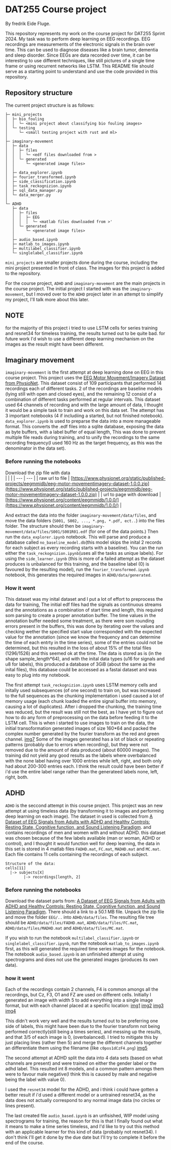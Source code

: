 # DAT255 Course project
By fredrik Eide Fluge.

This repository represents my work on the course project for DAT255 Sprint 2024. My task was to perform deep learning on EEG recordings.
EEG recordings are measurements of the electronic signals in the brain over time. This can be used to diagnose diseases like a brain tumor, dementia and sleep disorder. Since EEGs are data recorded over time, it can be interesting to use different techniques, like still pictures of a single time frame or using recurrent networks like LSTM.
This README file should serve as a starting point to understand and use the code provided in this repository.

## Repository structure
The current project structure is as follows:
```
├─ mini_projects
│  ├─ bio_fouling
│  │  └─ <mini project about classifying bio fouling images>
│  └─ testing
│     └─ <small testing project with rust and ml>     
│
├─ imaginary-movement
│  ├─ data
│  │  ├─ files
│  │  │  └─ <edf files downloaded from >
│  │  └─ generated
│  │     └─ <generated image files>
│  │
│  ├─ data_explorer.ipynb
│  ├─ fourier_transformed.ipynb
│  ├─ side_classification.ipynb
│  ├─ task_reckognizion.ipynb
│  ├─ sql_data_manager.py
│  └─ data_merger.py
│  
└─ ADHD
   ├─ data
   │  ├─ files
   │  │  ├─ EEG
   │  │  │  └─ <matlab files downloaded from >'
   │  └─ generated
   │     └─ <generated image files> 
   │
   ├─ audio_based.ipynb
   ├─ matlab_to_images.ipynb
   ├─ multilabel_classifier.ipynb
   └─ singlelabel_classifier.ipynb
```
`mini_projects` are smaller projects done during the course, including the mini project presented in front of class. The images for this project is added to the repository.

For the course project, `ADHD` and `imaginary-movement` are the main projects in the course project. The initial project I started with was the `imaginary-movement`, but I moved over to the `ADHD` project later in an attempt to simplify my project, I'll talk more about this later.

## NOTE
for the majority of this project i tried to use LSTM cells for series training and resnet34 for timeless training, the results turned out to be quite bad. for future work I'd wish to use a different deep learning mechanism on the images as the result might have been different.

## Imaginary movement
`imaginary-movement` is the first attempt at deep learning done on EEG in this course project. This project uses the [EEG Motor Movement/Imagery Dataset from PhysioNet](https://www.physionet.org/content/eegmmidb/1.0.0/). This dataset consist of 109 participants that performed 14 recordings each of different tasks. 2 of the recordings are baseline models (lying still with open and closed eyes), and the remaining 12 consist of a combination of different tasks performed at regular intervals. This dataset used 64 channels of recording and with the large amount of data, I thought it would be a simple task to train and work on this data set. The attempt has 3 important notebooks (4 if includiing a started, but not finished notebook).
`data_explorer.ipynb` is used to preparse the data into a more manageable format. This converts the .edf files into a sqlite database, exposing the data as byte buffers, with a label buffer of equal length, This was done to prevent multiple file reads during training, and to unify the recordings to the same recording frequency(I used 160 Hz as the target frequency, as this was the denominator in the data set).

### Before running the notebooks
Download the zip file with data  
|     |     | 
| --- | --- |
| raw url to file | [https://www.physionet.org/static/published-projects/eegmmidb/eeg-motor-movementimagery-dataset-1.0.0.zip](https://www.physionet.org/static/published-projects/eegmmidb/eeg-motor-movementimagery-dataset-1.0.0.zip) |
| url to page with download | [https://www.physionet.org/content/eegmmidb/1.0.0/](https://www.physionet.org/content/eegmmidb/1.0.0/) |

And extract the data into the folder `imaginary-movement/data/files`, and move the data folders (`S001, S002, ..., *.png, *.pdf, ect..`) into the files folder. The structure should then be `imaginary-movement/data/files/S001/S001R01.edf` (for one of the data points.) Then run the `data_explorer.ipynb` notebook. This will parse and produce a database called `no_baseline_model.db`(this model skips the inital 2 records for each subject as every recording starts with a baseline). You can the run either the `task_reckognizion.ipynb`(uses all the tasks as unique labels).
For using the `side_learner.ipynb` (this is more of a failed attempt as the dataset produces is unbalanced for this training, and the baseline label (0) is favoured by the resulting model), run the `fourier_transformed.ipynb` notebook, this generates the required images in `ADHD/data/generated`.

### How it went
This dataset was my inital dataset and I put a lot of effort to preprocess the data for training, The initial edf files had the signals as continuous streams and the annotations as a combination of start time and length, this required som parsing to create a proper annotation buffer. The time values in the annotation buffer needed some treatment, as there were som rounding errors present in the buffers, this was done by iterating over the values and checking wether the specified start value corresponded with the expected value for the annotation (since we know the frequency and can determine the time of each entrty in the time series), some of the entries could not be determined, but this resulted in the loss of about 15% of the total files (1296/1526) and this seemed ok at the time.
The data is stored as is (in the shape sample_length*64), and with the inital data types (u16 for signals and u8 for labels), this produced a database of 3GiB (about the same as the inital files), this database could be accessed as a fastai dataset and was easy to plug into my notebook.

The first attempt `task_reckognizion.ipynb` uses LSTM memory cells and initally used subsequences (of one second) to train on, but was increased to the full sequences as the chunking implementation i used caused a lot of memory usage (each chunk loaded the entire signal buffer into memory, causing a lot of duplicates). After i dropped the chunking, the training time was reduced, but the result was still not the best, as I have yet to figure out how to do any form of preprocessing on the data before feeding it to the LSTM cell. This is when i started to use images to train on the data, the initial transoformation generated images of size 160*64 and packed the complex number generated by the fourier transform as the red and green channel.
[img7](./Imaginary-movement/r0o371.png)
Some of the images generated has a lot of black or repeating patterns (probably due to errors when recording), but they were not removed due to the amount of data produced (about 60000 images). The training did not yield any good results as the labels where overbalanced with the none label having over 1000 entries while left, right, and both only had about 200-300 entries each. I think the result could have been better if i'd use the entire label range rather than the generateed labels none, left, right, both. 



## ADHD
`ADHD` is the seccond attempt in this course project. This project was an new attempt at using timeless data (by transforming it to images and performing deep learning on each image). The dataset in used is collected from [A Dataset of EEG Signals from Adults with ADHD and Healthy Controls: Resting State, Cognitive function, and Sound Listening Paradigm](https://data.mendeley.com/datasets/6k4g25fhzg/1). and contains recordings of men and women with and without ADHD. this dataset was chosen because of the few labels available (man or woman, ADHD or control), and I thought it would function well for deep learning, the data in this set is stored in 4 matlab files `FADHD.mat`, `FC.mat`, `MADHD.mat` and `MC.mat`. Each file contains 11 cells containing the recordings of each subject.
```
Structure of the data:
cells[11]
  |-> subjects[X]
        |-> recordings[length, 2]
```

### Before running the notebooks
Download the dataset parts from: 
[A Dataset of EEG Signals from Adults with ADHD and Healthy Controls: Resting State, Cognitive function, and Sound Listening Paradigm](https://data.mendeley.com/datasets/6k4g25fhzg/1). There should a link to a 50.1 MB file. Unpack the zip file and move the folder `EEG/..` into `ADHD/data/files`. The resulting file tree should be `ADHD/data/files/FADHD.mat`, `ADHD/data/files/FC.mat`, `ADHD/data/files/MADHD.mat` and `ADHD/data/files/MC.mat`.

If you wish to run the notebook `multilabel_classifier.ipynb` or `singlelabel_classifier.ipynb`, run the notebook `matlab_to_images.ipynb` first, as this will generated the required time series images for the notebook. The notebook `audio_based.ipynb` is an unfinished attempt at using spectrograms and does not use the generated images (produces its own data).


### how it went
Each of the recordings contain 2 channels, F4 is common amongs all the recordings, but Cz, F3, O1 and FZ are used on different cells. Initially I generated an image with width 5 to add everything into a single image format, but with each channel placed at a specific location:
[img1](./ADHD/c0p0s1.png)
[img2](./ADHD/c9p3s64.png)
[img3](./ADHD/c10p0s3.png)
[img4](./ADHD/c6p12s77.png)


This didn't work very well and the results turned out to be preferring one side of labels, this might have been due to the fourier transform not being performed correctly(still being a times series), and messing up the results, and that 3/5 of each image is 0, (overbalanced). I tried to mitigate this by just placing lines (rather then 5) and merge the different channels together an differentiate them using the filename (like `c0pos1dCzF4.png`)
[img5](./ADHD/c0p0s9dCzF4.png)

The second attempt at ADHD split the data into 4 data sets (based on what channels are present) and were trained on either the gender label or the adhd label. This resulted int 8 models, and a common pattern amongs them were to favour male negative(I think this is caused by male and negative being the label with value 0).

I used the `resnet34` model for the ADHD, and i think i could have gotten a better result if i'd used a different model or a untrained resnet34, as the data does not actually correspond to any normal image data (no circles or lines present).

The last created file `audio_based.ipynb` is an unfisished, WIP model using spectrograms for training, the reason for this is that I finally found out what it means to make a time series timeless, and I'd like to try out this method with an applicable learner for this kind of data (probably not resnet34). I don't think I'll get it done by the due date but I'll try to complete it before the end of the course.
